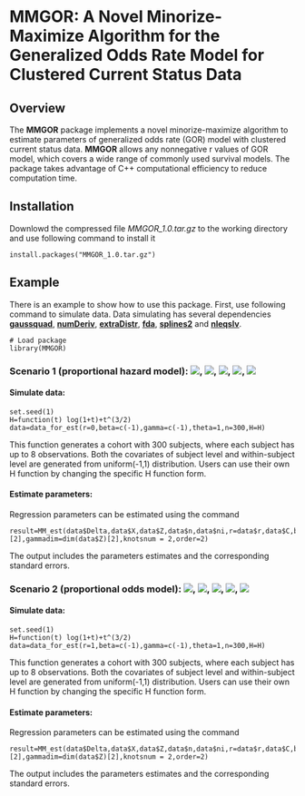 # MMGOR: A Novel Minorize-Maximize Algorithm for the Generalized Odds Rate Model for Clustered Current Status Data


## Overview
The **MMGOR** package implements a novel minorize-maximize algorithm to estimate parameters of generalized odds rate (GOR) model with clustered current status data. **MMGOR** allows any nonnegative r values of GOR model, which covers a wide range of commonly used survival models. The package takes advantage of C++ computational efficiency to reduce computation time.

## Installation

Downlowd the compressed file *MMGOR_1.0.tar.gz* to the working directory and  use following command to install it
```
install.packages("MMGOR_1.0.tar.gz")
```

## Example
There is an example to show how to use this package. First, use following command to simulate data. Data simulating has several dependencies [**gaussquad**](https://cran.r-project.org/web/packages/gaussquad/index.html), [**numDeriv**](https://cran.r-project.org/web/packages/numDeriv/index.html), [**extraDistr**](https://cran.r-project.org/web/packages/extraDistr/index.html), [**fda**](https://cran.r-project.org/web/packages/fda/index.html), [**splines2**](https://cran.r-project.org/web/packages/splines2/index.html) and [**nleqslv**](https://cran.r-project.org/web/packages/nleqslv/index.html).
```
# Load package
library(MMGOR)
```
### Scenario 1 (proportional hazard model): <img src="http://chart.googleapis.com/chart?cht=tx&chl= r=0" style="border:none;">, <img src="http://chart.googleapis.com/chart?cht=tx&chl= \theta=1" style="border:none;">, <img src="http://chart.googleapis.com/chart?cht=tx&chl= \beta=-1" style="border:none;">, <img src="http://chart.googleapis.com/chart?cht=tx&chl= \gamma=-1" style="border:none;">, <img src="http://chart.googleapis.com/chart?cht=tx&chl= n=300" style="border:none;">

#### Simulate data:
```
set.seed(1)
H=function(t) log(1+t)+t^(3/2) 
data=data_for_est(r=0,beta=c(-1),gamma=c(-1),theta=1,n=300,H=H)
```
This function generates a cohort with 300 subjects, where each subject has up to 8 observations. Both the covariates of subject level and within-subject level are generated from uniform(-1,1) distribution. Users can use their own H function by changing the specific H function form.

#### Estimate parameters:
Regression parameters can be estimated using the command
```
result=MM_est(data$Delta,data$X,data$Z,data$n,data$ni,r=data$r,data$C,betadim=dim(data$X[[1]])[2],gammadim=dim(data$Z)[2],knotsnum = 2,order=2)
```
The output includes the parameters estimates and the corresponding standard errors.



### Scenario 2 (proportional odds model): <img src="http://chart.googleapis.com/chart?cht=tx&chl= r=1" style="border:none;">, <img src="http://chart.googleapis.com/chart?cht=tx&chl= \theta=1" style="border:none;">, <img src="http://chart.googleapis.com/chart?cht=tx&chl= \beta=-1" style="border:none;">, <img src="http://chart.googleapis.com/chart?cht=tx&chl= \gamma=-1" style="border:none;">, <img src="http://chart.googleapis.com/chart?cht=tx&chl= n=300" style="border:none;">

#### Simulate data:
```
set.seed(1)
H=function(t) log(1+t)+t^(3/2) 
data=data_for_est(r=1,beta=c(-1),gamma=c(-1),theta=1,n=300,H=H)
```
This function generates a cohort with 300 subjects, where each subject has up to 8 observations. Both the covariates of subject level and within-subject level are generated from uniform(-1,1) distribution. Users can use their own H function by changing the specific H function form.

#### Estimate parameters:
Regression parameters can be estimated using the command
```
result=MM_est(data$Delta,data$X,data$Z,data$n,data$ni,r=data$r,data$C,betadim=dim(data$X[[1]])[2],gammadim=dim(data$Z)[2],knotsnum = 2,order=2)
```
The output includes the parameters estimates and the corresponding standard errors.
